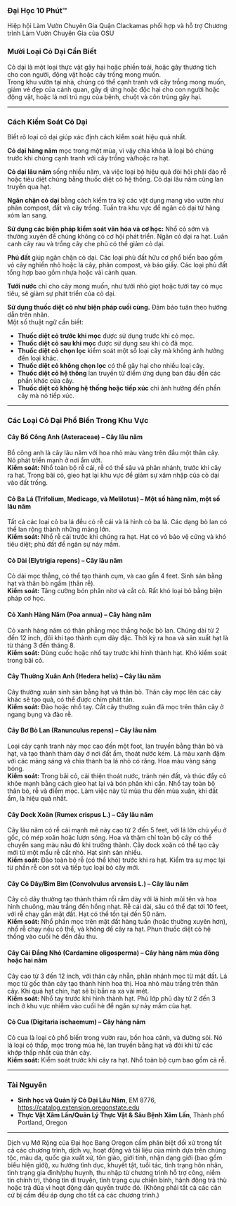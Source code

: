 ### Đại Học 10 Phút™  
Hiệp hội Làm Vườn Chuyên Gia Quận Clackamas phối hợp và hỗ trợ Chương trình Làm Vườn Chuyên Gia của OSU  

### Mười Loại Cỏ Dại Cần Biết  

Cỏ dại là một loại thực vật gây hại hoặc phiền toái, hoặc gây thương tích cho con người, động vật hoặc cây trồng mong muốn.  
Trong khu vườn tại nhà, chúng có thể cạnh tranh với cây trồng mong muốn, giảm vẻ đẹp của cảnh quan, gây dị ứng hoặc độc hại cho con người hoặc động vật, hoặc là nơi trú ngụ của bệnh, chuột và côn trùng gây hại.  

---

### Cách Kiểm Soát Cỏ Dại  

Biết rõ loại cỏ dại giúp xác định cách kiểm soát hiệu quả nhất.  

**Cỏ dại hàng năm** mọc trong một mùa, vì vậy chìa khóa là loại bỏ chúng trước khi chúng cạnh tranh với cây trồng và/hoặc ra hạt.  

**Cỏ dại lâu năm** sống nhiều năm, và việc loại bỏ hiệu quả đòi hỏi phải đào rễ hoặc tiêu diệt chúng bằng thuốc diệt cỏ hệ thống. Cỏ dại lâu năm cũng lan truyền qua hạt.  

**Ngăn chặn cỏ dại** bằng cách kiểm tra kỹ các vật dụng mang vào vườn như phân compost, đất và cây trồng. Tuần tra khu vực để ngăn cỏ dại từ hàng xóm lan sang.  

**Sử dụng các biện pháp kiểm soát văn hóa và cơ học:** Nhổ cỏ sớm và thường xuyên để chúng không có cơ hội phát triển. Ngăn cỏ dại ra hạt. Luân canh cây rau và trồng cây che phủ có thể giảm cỏ dại.  

**Phủ đất** giúp ngăn chặn cỏ dại. Các loại phủ đất hữu cơ phổ biến bao gồm vỏ cây nghiền nhỏ hoặc lá cây, phân compost, và báo giấy. Các loại phủ đất tổng hợp bao gồm nhựa hoặc vải cảnh quan.  

**Tưới nước** chỉ cho cây mong muốn, như tưới nhỏ giọt hoặc tưới tay có mục tiêu, sẽ giảm sự phát triển của cỏ dại.  

**Sử dụng thuốc diệt cỏ như biện pháp cuối cùng.** Đảm bảo tuân theo hướng dẫn trên nhãn.  
Một số thuật ngữ cần biết:  
- **Thuốc diệt cỏ trước khi mọc** được sử dụng trước khi cỏ mọc.  
- **Thuốc diệt cỏ sau khi mọc** được sử dụng sau khi cỏ đã mọc.  
- **Thuốc diệt cỏ chọn lọc** kiểm soát một số loại cây mà không ảnh hưởng đến loại khác.  
- **Thuốc diệt cỏ không chọn lọc** có thể gây hại cho nhiều loại cây.  
- **Thuốc diệt cỏ hệ thống** lan truyền từ điểm ứng dụng ban đầu đến các phần khác của cây.  
- **Thuốc diệt cỏ không hệ thống hoặc tiếp xúc** chỉ ảnh hưởng đến phần cây mà nó tiếp xúc.  

---

### Các Loại Cỏ Dại Phổ Biến Trong Khu Vực  

#### Cây Bồ Công Anh (Asteraceae) – Cây lâu năm  
Bồ công anh là cây lâu năm với hoa nhỏ màu vàng trên đầu một thân cây. Nó phát triển mạnh ở nơi ẩm ướt.  
**Kiểm soát:** Nhổ toàn bộ rễ cái, rễ có thể sâu và phân nhánh, trước khi cây ra hạt. Trong bãi cỏ, gieo hạt lại khu vực để giảm sự xâm nhập của cỏ dại vào đất trống.  

#### Cỏ Ba Lá (Trifolium, Medicago, và Melilotus) – Một số hàng năm, một số lâu năm  
Tất cả các loại cỏ ba lá đều có rễ cái và lá hình cỏ ba lá. Các dạng bò lan có thể lan rộng thành những mảng lớn.  
**Kiểm soát:** Nhổ rễ cái trước khi chúng ra hạt. Hạt có vỏ bảo vệ cứng và khó tiêu diệt; phủ đất để ngăn sự nảy mầm.  

#### Cỏ Dài (Elytrigia repens) – Cây lâu năm  
Cỏ dài mọc thẳng, có thể tạo thành cụm, và cao gần 4 feet. Sinh sản bằng hạt và thân bò ngầm (thân rễ).  
**Kiểm soát:** Tăng cường bón phân nitơ và cắt cỏ. Rất khó loại bỏ bằng biện pháp cơ học.  

#### Cỏ Xanh Hàng Năm (Poa annua) – Cây hàng năm  
Cỏ xanh hàng năm có thân phẳng mọc thẳng hoặc bò lan. Chúng dài từ 2 đến 12 inch, đôi khi tạo thành cụm dày đặc. Thời kỳ ra hoa và sản xuất hạt là từ tháng 3 đến tháng 8.  
**Kiểm soát:** Dùng cuốc hoặc nhổ tay trước khi hình thành hạt. Khó kiểm soát trong bãi cỏ.  

#### Cây Thường Xuân Anh (Hedera helix) – Cây lâu năm  
Cây thường xuân sinh sản bằng hạt và thân bò. Thân cây mọc lên các cây khác sẽ tạo quả, có thể được chim phát tán.  
**Kiểm soát:** Đào hoặc nhổ tay. Cắt cây thường xuân đã mọc trên thân cây ở ngang bụng và đào rễ.  

#### Cây Bơ Bò Lan (Ranunculus repens) – Cây lâu năm  
Loại cây cạnh tranh này mọc cao đến một foot, lan truyền bằng thân bò và hạt, và tạo thành thảm dày ở nơi đất ẩm, thoát nước kém. Lá màu xanh đậm với các mảng sáng và chia thành ba lá nhỏ có răng. Hoa màu vàng sáng bóng.  
**Kiểm soát:** Trong bãi cỏ, cải thiện thoát nước, tránh nén đất, và thúc đẩy cỏ khỏe mạnh bằng cách gieo hạt lại và bón phân khi cần. Nhổ tay toàn bộ thân bò, rễ và điểm mọc. Làm việc này từ mùa thu đến mùa xuân, khi đất ẩm, là hiệu quả nhất.  

#### Cây Dock Xoăn (Rumex crispus L.) – Cây lâu năm  
Cây lâu năm có rễ cái mạnh mẽ này cao từ 2 đến 5 feet, với lá lớn chủ yếu ở gốc, có mép xoăn hoặc lượn sóng. Hoa và thậm chí toàn bộ cây có thể chuyển sang màu nâu đỏ khi trưởng thành. Cây dock xoăn có thể tạo cây mới từ một mẩu rễ cắt nhỏ. Hạt sinh sản nhiều.  
**Kiểm soát:** Đào toàn bộ rễ (có thể khó) trước khi ra hạt. Kiểm tra sự mọc lại từ phần rễ còn sót và tiếp tục loại bỏ cây mới.  

#### Cây Cỏ Dây/Bìm Bìm (Convolvulus arvensis L.) – Cây lâu năm  
Cây cỏ dây thường tạo thành thảm rối rắm dày với lá hình mũi tên và hoa hình chuông, màu trắng đến hồng nhạt. Rễ cái dài, sâu có thể đạt tới 10 feet, với rễ chạy gần mặt đất. Hạt có thể tồn tại đến 50 năm.  
**Kiểm soát:** Nhổ phần mọc trên mặt đất hàng tuần (hoặc thường xuyên hơn), nhổ rễ chạy nếu có thể, và không để cây ra hạt. Phun thuốc diệt cỏ hệ thống vào cuối hè đến đầu thu.  

#### Cây Cải Đắng Nhỏ (Cardamine oligosperma) – Cây hàng năm mùa đông hoặc hai năm  
Cây cao từ 3 đến 12 inch, với thân cây nhẵn, phân nhánh mọc từ mặt đất. Lá mọc từ gốc thân cây tạo thành hình hoa thị. Hoa nhỏ màu trắng trên thân cây. Khi quả hạt chín, hạt sẽ bị bắn ra xa vài mét.  
**Kiểm soát:** Nhổ tay trước khi hình thành hạt. Phủ lớp phủ dày từ 2 đến 3 inch ở khu vực nhiễm vào cuối hè để ngăn sự nảy mầm của hạt.  

#### Cỏ Cua (Digitaria ischaemum) – Cây hàng năm  
Cỏ cua là loại cỏ phổ biến trong vườn rau, bồn hoa cảnh, và đường sỏi. Nó là loại cỏ thấp, mọc trong mùa hè, lan truyền bằng hạt và đôi khi từ các khớp thấp nhất của thân cây.  
**Kiểm soát:** Kiểm soát trước khi cây ra hạt. Nhổ toàn bộ cụm bao gồm cả rễ.  

---

### Tài Nguyên  

- **Sinh học và Quản lý Cỏ Dại Lâu Năm**, EM 8776, https://catalog.extension.oregonstate.edu  
- **Thực Vật Xâm Lấn/Quản Lý Thực Vật & Sâu Bệnh Xâm Lấn**, Thành phố Portland, Oregon  

---

Dịch vụ Mở Rộng của Đại học Bang Oregon cấm phân biệt đối xử trong tất cả các chương trình, dịch vụ, hoạt động và tài liệu của mình dựa trên chủng tộc, màu da, quốc gia xuất xứ, tôn giáo, giới tính, nhận dạng giới (bao gồm biểu hiện giới), xu hướng tình dục, khuyết tật, tuổi tác, tình trạng hôn nhân, tình trạng gia đình/phụ huynh, thu nhập từ chương trình hỗ trợ công, niềm tin chính trị, thông tin di truyền, tình trạng cựu chiến binh, hành động trả thù hoặc trả đũa vì hoạt động dân quyền trước đó. (Không phải tất cả các căn cứ bị cấm đều áp dụng cho tất cả các chương trình.)